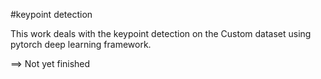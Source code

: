 #keypoint detection

This work deals with the keypoint detection on the Custom dataset using pytorch deep learning framework.

==> Not yet finished

